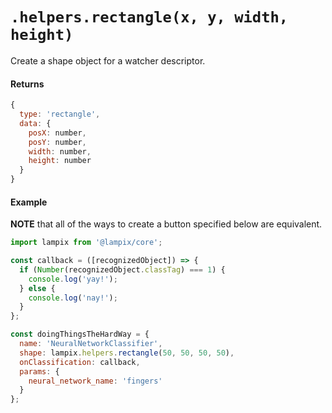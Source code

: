 # `.helpers.rectangle(x, y, width, height)`

Create a shape object for a watcher descriptor.

#### Returns

```js
{
  type: 'rectangle',
  data: {
    posX: number,
    posY: number,
    width: number,
    height: number
  }
}
```

#### Example

**NOTE** that all of the ways to create a button specified below are equivalent.

```js
import lampix from '@lampix/core';

const callback = ([recognizedObject]) => {
  if (Number(recognizedObject.classTag) === 1) {
    console.log('yay!');
  } else {
    console.log('nay!');
  }
};

const doingThingsTheHardWay = {
  name: 'NeuralNetworkClassifier',
  shape: lampix.helpers.rectangle(50, 50, 50, 50),
  onClassification: callback,
  params: {
    neural_network_name: 'fingers'
  }
};
```
